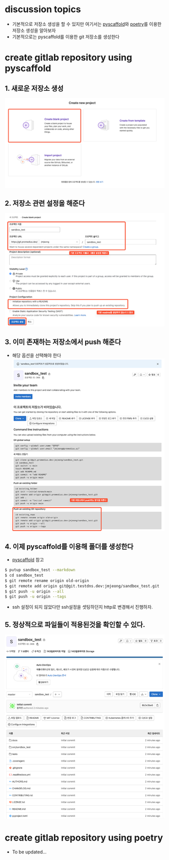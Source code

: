 # discussion topics
- 기본적으로 저장소 생성을 할 수 있지만 여기서는 [pyscaffold](pyscaffold)와 [poetry](poetry)를 이용한 저장소 생성을 알아보자
- 기본적으로는 pyscaffold를 이용한 git 저장소를 생성한다

# create gitlab repository using **pyscaffold**
## 1. 새로운 저장소 생성
![SCR-20220525-lbv](uploads/df614cf78ea23fb0bb8adf81d84c272a/SCR-20220525-lbv.png)

## 2. 저장소 관련 설정을 해준다
![SCR-20220525-lcj](uploads/b9bcd747d16fa6bf84b3c1336d33c4b0/SCR-20220525-lcj.png)

## 3. 이미 존재하는 저장소에서 push 해준다
- 해당 옵션을 선택해야 한다
![SCR-20220525-ldi](uploads/e9e27dc915468a693f2e45adcb547945/SCR-20220525-ldi.png)

## 4. 이제 pyscaffold를 이용해 폴더를 생성한다
- [pyscaffold](pyscaffold) 참고
```bash
$ putup sandbox_test --markdown
$ cd sandbox_test
$ git remote rename origin old-origin
$ git remote add origin git@git.testdns.dev:jmjeong/sandbox_test.git
$ git push -u origin --all
$ git push -u origin --tags
```
- ssh 설정이 되지 않았다만 ssh설정을 셋팅하던지 http로 변경해서 진행하자.

## 5. 정상적으로 파일들이 적용된것을 확인할 수 있다.
![SCR-20220525-ljk](uploads/bee047e5cb50ba7c7f99a8e32db2adf9/SCR-20220525-ljk.png)


# create gitlab repository using **poetry**

- To be updated...